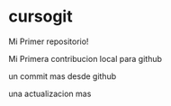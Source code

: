 # cursogit

Mi Primer  repositorio!

Mi Primera contribucion local para github

un commit mas desde github

una actualizacion mas
